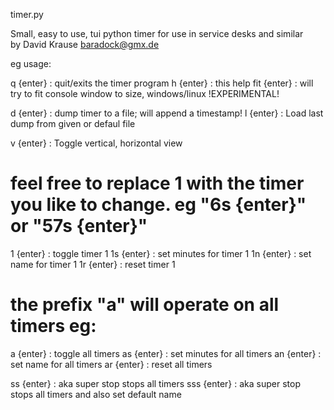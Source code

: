 timer.py


Small, easy to use, tui python timer for use in service desks and similar  
by David Krause
baradock@gmx.de

eg usage:

q {enter} : quit/exits the timer program
h {enter} : this help 
fit {enter} : will try to fit console window to size, windows/linux !EXPERIMENTAL!

d {enter} : dump timer to a file; will append a timestamp!
l  {enter} : Load last dump from given or defaul file

v  {enter} : Toggle vertical, horizontal view

# feel free to replace 1 with the timer you like to change. eg "6s {enter}" or "57s {enter}"
1 {enter} : toggle timer 1
1s {enter} : set minutes for timer 1
1n {enter} : set name for timer 1
1r {enter} : reset timer 1

# the prefix "a" will operate on all timers eg:
a {enter} : toggle all timers
as {enter} : set minutes for all timers
an {enter} : set name for all timers
ar {enter} : reset all timers

ss {enter} : aka super stop stops all timers
sss {enter} : aka super stop stops all timers and also set default name
